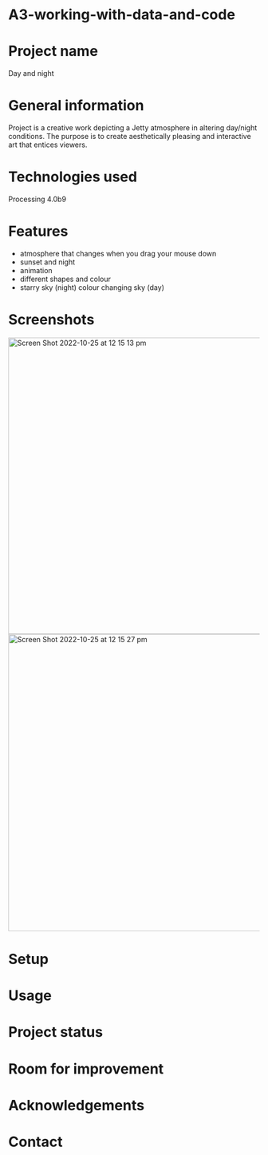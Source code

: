 # A3-working-with-data-and-code

# Project name

Day and night 

# General information 

Project is a creative work depicting a Jetty atmosphere in altering day/night conditions. The purpose is to create aesthetically pleasing and interactive art that entices viewers. 

# Technologies used 

Processing 4.0b9

# Features

- atmosphere that changes when you drag your mouse down
- sunset and night 
- animation 
- different shapes and colour 
- starry sky (night) colour changing sky (day)

# Screenshots 

<img width="594" alt="Screen Shot 2022-10-25 at 12 15 13 pm" src="https://user-images.githubusercontent.com/116043834/197659615-bab7b4e9-3bd6-43c8-9987-e962152559b3.png">

<img width="595" alt="Screen Shot 2022-10-25 at 12 15 27 pm" src="https://user-images.githubusercontent.com/116043834/197659619-ba636121-0289-4fb7-9c80-60670f65459d.png">

# Setup 

# Usage

# Project status

# Room for improvement 

# Acknowledgements 

# Contact 
